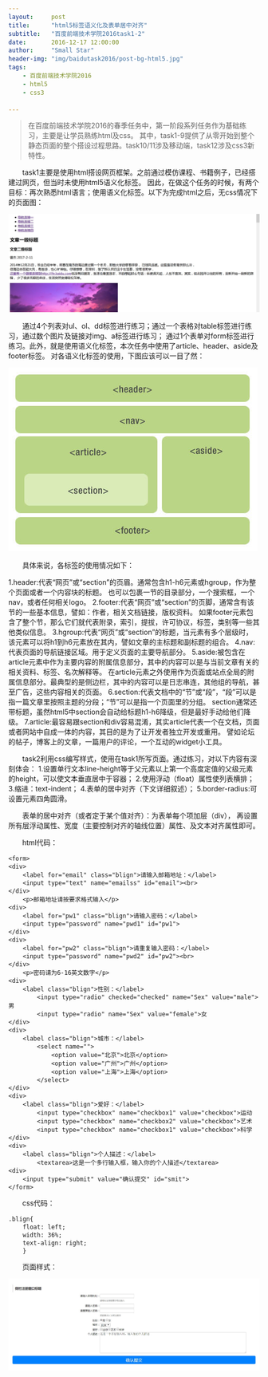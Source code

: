 ```yaml
---
layout:     post
title:      "html5标签语义化及表单居中对齐"
subtitle:   "百度前端技术学院2016task1-2"
date:       2016-12-17 12:00:00
author:     "Small Star"
header-img: "img/baidutask2016/post-bg-html5.jpg"
tags:
    - 百度前端技术学院2016
    - html5
    - css3

---
```


>在百度前端技术学院2016的春季任务中，第一阶段系列任务作为基础练习，主要是让学员熟练html及css。
其中，task1-9提供了从零开始到整个静态页面的整个搭设过程思路。task10/11涉及移动端，task12涉及css3新特性。

　　task1主要是使用html搭设网页框架。之前通过模仿课程、书籍例子，已经搭建过网页，但当时未使用html5语义化标签。
因此，在做这个任务的时候，有两个目标：再次熟悉html语言；使用语义化标签。以下为完成html之后，无css情况下的页面图：

![](/img/baidutask2016/post-task1-html1.jpg)

　　通过4个列表对ul、ol、dd标签进行练习；通过一个表格对table标签进行练习，通过数个图片及链接对img、a标签进行练习；
通过1个表单对form标签进行练习。此外，就是使用语义化标签，本次任务中使用了article、header、aside及footer标签。
对各语义化标签的使用，下图应该可以一目了然：

![](/img/baidutask2016/post-task1-html2.jpg)

　　具体来说，各标签的使用情况如下：

1.header:代表“网页”或“section”的页眉。通常包含h1-h6元素或hgroup，作为整个页面或者一个内容块的标题。
也可以包裹一节的目录部分，一个搜索框，一个nav，或者任何相关logo。
2.footer:代表“网页”或“section”的页脚，通常含有该节的一些基本信息，譬如：作者，相关文档链接，版权资料。
如果footer元素包含了整个节，那么它们就代表附录，索引，提拔，许可协议，标签，类别等一些其他类似信息。
3.hgroup:代表“网页”或“section”的标题，当元素有多个层级时，该元素可以将h1到h6元素放在其内，譬如文章的主标题和副标题的组合。
4.nav:代表页面的导航链接区域。用于定义页面的主要导航部分。
5.aside:被包含在article元素中作为主要内容的附属信息部分，其中的内容可以是与当前文章有关的相关资料、标签、名次解释等。
在article元素之外使用作为页面或站点全局的附属信息部分。最典型的是侧边栏，其中的内容可以是日志串连，其他组的导航，甚至广告，这些内容相关的页面。
6.section:代表文档中的“节”或“段”，“段”可以是指一篇文章里按照主题的分段；“节”可以是指一个页面里的分组。
section通常还带标题，虽然html5中section会自动给标题h1-h6降级，但是最好手动给他们降级。
7.article:最容易跟section和div容易混淆，其实article代表一个在文档，页面或者网站中自成一体的内容，其目的是为了让开发者独立开发或重用。
譬如论坛的帖子，博客上的文章，一篇用户的评论，一个互动的widget小工具。

　　task2利用css编写样式，使用在task1所写页面。通过练习，对以下内容有深刻体会：
1.设置单行文本line-height等于父元素以上第一个高度定值的父级元素的height，可以使文本垂直居中于容器；
2.使用浮动（float）属性使列表横排；
3.缩进：text-indent；
4.表单的居中对齐（下文详细叙述）；
5.border-radius:可设置元素四角圆滑。

　　表单的居中对齐（或者定于某个值对齐）：为表单每个项加层（div），
再设置所有层浮动属性、宽度（主要控制对齐的轴线位置）属性、及文本对齐属性即可。

　　html代码：

	<form>
	<div>
		<label for="email" class="blign">请输入邮箱地址：</label>
		<input type="text" name="emailss" id="email"><br>
	</div>
		<p>邮箱地址请按要求格式输入</p>
	<div>
		<label for="pw1" class="blign">请输入密码：</label>
		<input type="password" name="pwd1" id="pw1">
	</div>
	<div>
		<label for="pw2" class="blign">请重复输入密码：</label>
		<input type="password" name="pwd2" id="pw2"><br>
	</div>
		<p>密码请为6-16英文数字</p>
	<div>
		<label class="blign">性别：</label>
		    <input type="radio" checked="checked" name="Sex" value="male">男
		    <input type="radio" name="Sex" value="female">女
	</div>
	<div>
        <label class="blign">城市：</label>
            <select name="">
            	<option value="北京">北京</option>
            	<option value="广州">广州</option>
            	<option value="上海">上海</option>
            </select>
    </div>
    <div>
        <label class="blign">爱好：</label>
            <input type="checkbox" name="checkbox1" value="checkbox">运动
            <input type="checkbox" name="checkbox2" value="checkbox">艺术
            <input type="checkbox" name="checkbox1" value="checkbox">科学
    </div>
    <div>
        <label class="blign">个人描述：</label>
            <textarea>这是一个多行输入框，输入你的个人描述</textarea>
    <div>
        <input type="submit" value="确认提交" id="smit">    
	</form>

　　css代码：
    
	.blign{
	    float: left;
	    width: 36%;
	    text-align: right;
		}

　　页面样式：

![](/img/baidutask2016/post-task1-css.jpg)
